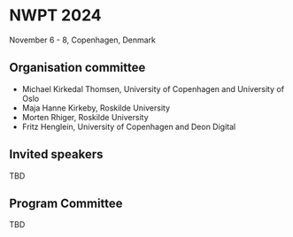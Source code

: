# NWPT 2024

November 6 - 8, Copenhagen, Denmark

## Organisation committee

  * Michael Kirkedal Thomsen, University of Copenhagen and University of Oslo
  * Maja Hanne Kirkeby, Roskilde University
  * Morten Rhiger, Roskilde University 
  * Fritz Henglein, University of Copenhagen and Deon Digital

## Invited speakers

TBD

## Program Committee

TBD
